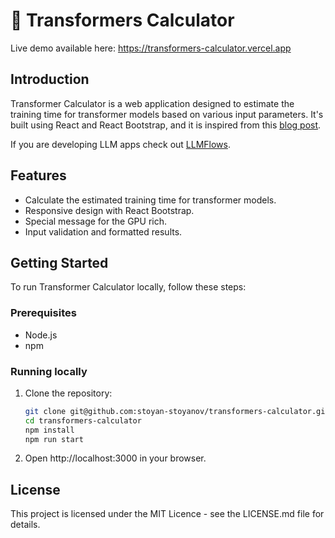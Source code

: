 # 👾 Transformers Calculator

Live demo available here: https://transformers-calculator.vercel.app

## Introduction
Transformer Calculator is a web application designed to estimate the training time for transformer models based on various input parameters. It's built using React and React Bootstrap, and it is inspired from this [blog post](https://medium.com/@dzmitrybahdanau/the-flops-calculus-of-language-model-training-3b19c1f025e4).

If you are developing LLM apps check out [LLMFlows](https://github.com/stoyan-stoyanov/llmflows).

## Features
- Calculate the estimated training time for transformer models.
- Responsive design with React Bootstrap.
- Special message for the GPU rich.
- Input validation and formatted results.

## Getting Started
To run Transformer Calculator locally, follow these steps:

### Prerequisites
- Node.js
- npm

### Running locally
1. Clone the repository:
   ```bash
   git clone git@github.com:stoyan-stoyanov/transformers-calculator.git
   cd transformers-calculator
   npm install
   npm run start
   ```
2. Open http://localhost:3000 in your browser. 

## License
This project is licensed under the MIT Licence - see the LICENSE.md file for details.
